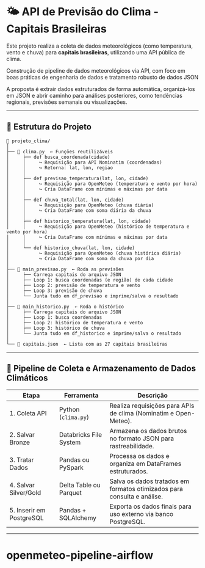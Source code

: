 # 🌤️ API de Previsão do Clima - Capitais Brasileiras

Este projeto realiza a coleta de dados meteorológicos (como temperatura, vento e chuva) para **capitais brasileiras**, utilizando uma API pública de clima.

Construção de pipeline de dados meteorológicos via API, com foco em boas práticas de engenharia de dados e tratamento robusto de dados JSON

A proposta é extrair dados estruturados de forma automática, organizá-los em JSON e abrir caminho para análises posteriores, como tendências regionais, previsões semanais ou visualizações.

---

## 🚧 Estrutura do Projeto

```text
📁 projeto_clima/
│
├── 📄 clima.py  ← Funções reutilizáveis
│     ├── def busca_coordenada(cidade)
│     │     ↪ Requisição para API Nominatim (coordenadas)
│     │     ↪ Retorna: lat, lon, regiao
│     │
│     ├── def previsao_temperatura(lat, lon, cidade)
│     │     ↪ Requisição para OpenMeteo (temperatura e vento por hora)
│     │     ↪ Cria DataFrame com mínimas e máximas por data
│     │
│     ├── def chuva_total(lat, lon, cidade)
│     │     ↪ Requisição para OpenMeteo (chuva diária)
│     │     ↪ Cria DataFrame com soma diária da chuva
│     │
│     ├── def historico_temperatura(lat, lon, cidade)
│     │     ↪ Requisição para OpenMeteo (histórico de temperatura e vento por hora)
│     │     ↪ Cria DataFrame com mínimas e máximas por data
│     │
│     └── def historico_chuva(lat, lon, cidade)
│           ↪ Requisição para OpenMeteo (chuva histórica diária)
│           ↪ Cria DataFrame com soma da chuva por dia
│
├── 📄 main_previsao.py  ← Roda as previsões
│     ├── Carrega capitais do arquivo JSON
│     ├── Loop 1: busca coordenadas (e região) de cada cidade
│     ├── Loop 2: previsão de temperatura e vento
│     ├── Loop 3: previsão de chuva
│     └── Junta tudo em df_previsao e imprime/salva o resultado
│
├── 📄 main_historico.py  ← Roda o histórico
│     ├── Carrega capitais do arquivo JSON
│     ├── Loop 1: busca coordenadas
│     ├── Loop 2: histórico de temperatura e vento
│     ├── Loop 3: histórico de chuva
│     └── Junta tudo em df_historico e imprime/salva o resultado
│
└── 📄 capitais.json  ← Lista com as 27 capitais brasileiras
```

---

## 🔁 Pipeline de Coleta e Armazenamento de Dados Climáticos


| Etapa                    | Ferramenta               | Descrição                                                                 |
|--------------------------|--------------------------|---------------------------------------------------------------------------|
| 1. Coleta API            | Python (`clima.py`)      | Realiza requisições para APIs de clima (Nominatim e Open-Meteo).         |
| 2. Salvar Bronze         | Databricks File System   | Armazena os dados brutos no formato JSON para rastreabilidade.           |
| 3. Tratar Dados          | Pandas ou PySpark        | Processa os dados e organiza em DataFrames estruturados.                 |
| 4. Salvar Silver/Gold    | Delta Table ou Parquet   | Salva os dados tratados em formatos otimizados para consulta e análise.  |
| 5. Inserir em PostgreSQL | Pandas + SQLAlchemy      | Exporta os dados finais para uso externo via banco PostgreSQL.           |

---

# openmeteo-pipeline-airflow
